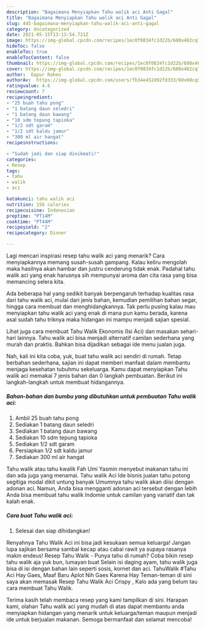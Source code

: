 ```yaml
---
description: "Bagaimana Menyiapkan Tahu walik aci Anti Gagal"
title: "Bagaimana Menyiapkan Tahu walik aci Anti Gagal"
slug: 445-bagaimana-menyiapkan-tahu-walik-aci-anti-gagal
category: Uncategorized
date: 2021-05-15T13:13:54.721Z
image: https://img-global.cpcdn.com/recipes/1ec0f0834fc1d22b/680x482cq70/tahu-walik-aci-foto-resep-utama.jpg
hideToc: false
enableToc: true
enableTocContent: false
thumbnail: https://img-global.cpcdn.com/recipes/1ec0f0834fc1d22b/680x482cq70/tahu-walik-aci-foto-resep-utama.jpg
cover: https://img-global.cpcdn.com/recipes/1ec0f0834fc1d22b/680x482cq70/tahu-walik-aci-foto-resep-utama.jpg
author:  Dapur Rahen
authorAv:  https://img-global.cpcdn.com/users/fb34e452d92fd333/60x60cq50/avatar.jpg
ratingvalue: 4.6
reviewcount: 7
recipeingredient:
- "25 buah tahu pong"
- "1 batang daun seledri"
- "1 batang daun bawang"
- "10 sdm tepung tapioka"
- "1/2 sdt garam"
- "1/2 sdt kaldu jamur"
- "300 ml air hangat"
recipeinstructions:

- "Sudah jadi dan siap dinikmati!"
categories:
- Resep
tags:
- tahu
- walik
- aci

katakunci: tahu walik aci 
nutrition: 156 calories
recipecuisine: Indonesian
preptime: "PT14M"
cooktime: "PT44M"
recipeyield: "2"
recipecategory: Dinner

---
```



Lagi mencari inspirasi resep tahu walik aci yang menarik? Cara menyiapkannya memang susah-susah gampang. Kalau keliru mengolah maka hasilnya akan hambar dan justru cenderung tidak enak. Padahal tahu walik aci yang enak harusnya sih mempunyai aroma dan cita rasa yang bisa memancing selera kita.


Ada beberapa hal yang sedikit banyak berpengaruh terhadap kualitas rasa dari tahu walik aci, mulai dari jenis bahan, kemudian pemilihan bahan segar, hingga cara membuat dan menghidangkannya. Tak perlu pusing kalau mau menyiapkan tahu walik aci yang enak di mana pun kamu berada, karena asal sudah tahu triknya maka hidangan ini mampu menjadi sajian spesial.

Lihat juga cara membuat Tahu Walik Ekonomis (Isi Aci) dan masakan sehari-hari lainnya. Tahu walik aci bisa menjadi alternatif camilan sederhana yang murah dan praktis. Bahkan bisa dijadikan sebagai ide menu jualan juga.


Nah, kali ini kita coba, yuk, buat tahu walik aci sendiri di rumah. Tetap berbahan sederhana, sajian ini dapat memberi manfaat dalam membantu menjaga kesehatan tubuhmu sekeluarga. Kamu dapat menyiapkan Tahu walik aci memakai 7 jenis bahan dan 0 langkah pembuatan. Berikut ini langkah-langkah untuk membuat hidangannya.

<!--inarticleads1-->

##### Bahan-bahan dan bumbu yang dibutuhkan untuk pembuatan Tahu walik aci:

1. Ambil 25 buah tahu pong
1. Sediakan 1 batang daun seledri
1. Sediakan 1 batang daun bawang
1. Sediakan 10 sdm tepung tapioka
1. Sediakan 1/2 sdt garam
1. Persiapkan 1/2 sdt kaldu jamur
1. Sediakan 300 ml air hangat


Tahu walik atau tahu kwalik Fah Umi Yasmin menyebut makanan tahu ini dan ada juga yang menamai. Tahu walik Aci Ide bisnis jualan tahu potong segitiga modal dikit untung banyak Umumnya tahu walik akan diisi dengan adonan aci. Namun, Anda bisa mengganti adonan aci tersebut dengan lebih Anda bisa membuat tahu walik Indomie untuk camilan yang variatif dan tak kalah enak. 

<!--inarticleads2-->

##### Cara buat Tahu walik aci:


1. Selesai dan siap dihidangkan!

Renyahnya Tahu Walik Aci ini bisa jadi kesukaan semua keluarga! Jangan lupa sajikan bersama sambal kecap atau cabai rawit ya supaya rasanya makin endeus! Resep Tahu Walik - Punya tahu di rumah? Coba bikin resep tahu walik aja yuk bun, lumayan buat Selain isi daging ayam, tahu walik juga bisa di isi dengan bahan lain seperti sosis, kornet dan aci. TahuWalik #Tahu Aci Hay Gaes, Maaf Baru Aplot Nih Gaes Karena Hay Teman-teman di sini saya akan memasak Resep Tahu Walik Aci Crispy , Kalo ada yang belum tau cara membuat Tahu Walik. 

Terima kasih telah membaca resep yang kami tampilkan di sini. Harapan kami, olahan Tahu walik aci yang mudah di atas dapat membantu anda menyiapkan hidangan yang menarik untuk keluarga/teman maupun menjadi ide untuk berjualan makanan. Semoga bermanfaat dan selamat mencoba!
